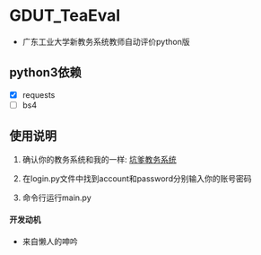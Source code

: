 # GDUT_TeaEval

* 广东工业大学新教务系统教师自动评价python版  

## python3依赖

- [x] requests
- [ ] bs4

## 使用说明

1. 确认你的教务系统和我的一样: [坑爹教务系统](http://222.200.98.147/)

2. 在login.py文件中找到account和password分别输入你的账号密码

3. 命令行运行main.py

#### 开发动机

* 来自懒人的呻吟




